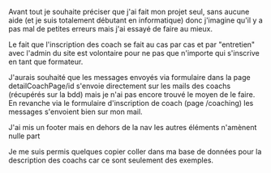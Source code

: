Avant tout je souhaite préciser que j'ai fait mon projet seul, sans aucune aide (et je suis totalement débutant en informatique) donc j'imagine qu'il y a pas mal de petites erreurs mais j'ai essayé de faire au mieux. 

Le fait que l'inscription des coach se fait au cas par cas et par "entretien"  avec l'admin du site est volontaire pour ne pas que n'importe qui s'inscrive en tant que formateur.

J'aurais souhaité que les messages envoyés via formulaire dans la page detailCoachPage/id s'envoie directement sur les mails des coachs (récupérés sur la bdd) mais je n'ai pas encore trouvé le moyen de le faire. En revanche via le formulaire d'inscription de coach (page /coaching) les messages s'envoient bien sur mon mail. 

J'ai mis un footer mais en dehors de la nav les autres éléments n'amènent nulle part 

Je me suis permis quelques copier coller dans ma base de données pour la description des coachs car ce sont seulement des exemples. 
